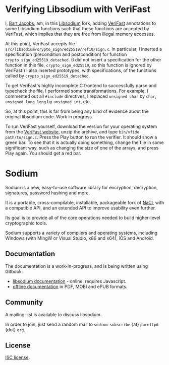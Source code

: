 Verifying Libsodium with VeriFast
=================================

I, [Bart Jacobs](http://www.cs.kuleuven.be/~bartj), am, in this [Libsodium](http://www.libsodium.org) fork,
adding [VeriFast](http://www.cs.kuleuven.be/~bartj/verifast/) annotations to some Libsodium functions
such that these functions are accepted by VeriFast, which implies that they are free from illegal memory accesses.

At this point, VeriFast accepts file `src/libsodium/crypto_sign/ed25519/ref10/sign.c`.
In particular, I inserted a specification (precondition and postcondition) for function `crypto_sign_ed25519_detached`.
(I did not insert a specification for the other function in this file, `crypto_sign_ed25519`, so this function is ignored by VeriFast.)
I also inserted prototypes, with specifications, of the functions called by `crypto_sign_ed25519_detached`.

To get VeriFast's highly incomplete C frontend to successfully parse and typecheck the file, I performed some transformations. For example, I commented out all `#include` directives,
I replaced `unsigned char` by `char`, `unsigned long long` by `unsigned int`, etc.

So, at this point, this is far from being any kind of evidence about the original libsodium code. Work in progress.

To run VeriFast yourself, download the version for your operating system from the [VeriFast website](http://www.cs.kuleuven.be/~bartj/verifast/),
unzip the archive, and type `bin/vfide path/to/sign.c`. Press the Play button to run the verifier. It should show a green bar.
To see that it is actually doing something, change the file in some significant way, such as changing the size of one of the arrays, and press Play again.
You should get a red bar.

Sodium
======

Sodium is a new, easy-to-use software library for encryption,
decryption, signatures, password hashing and more.

It is a portable, cross-compilable, installable, packageable
fork of [NaCl](http://nacl.cr.yp.to/), with a compatible API, and an
extended API to improve usability even further.

Its goal is to provide all of the core operations needed to build
higher-level cryptographic tools.

Sodium supports a variety of compilers and operating systems,
including Windows (with MingW or Visual Studio, x86 and x64), iOS and Android.

## Documentation

The documentation is a work-in-progress, and is being written using
Gitbook:

* [libsodium documentation](https://download.libsodium.org/doc/) -
online, requires Javascript.
* [offline documentation](https://www.gitbook.com/book/jedisct1/libsodium/details)
in PDF, MOBI and ePUB formats.

## Community

A mailing-list is available to discuss libsodium.

In order to join, just send a random mail to `sodium-subscribe` {at}
`pureftpd` {dot} `org`.

## License

[ISC license](https://en.wikipedia.org/wiki/ISC_license).
